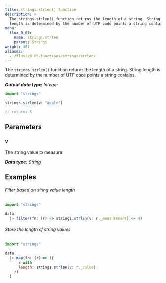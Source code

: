 ```yaml
---
title: strings.strlen() function
description: >
  The strings.strlen() function returns the length of a string. String
  length is determined by the number of UTF code points a string contains.
menu:
  flux_0_65:
    name: strings.strlen
    parent: Strings
weight: 301
aliases:
  - /flux/v0.65/functions/strings/strlen/
---
```


The `strings.strlen()` function returns the length of a string.
String length is determined by the number of UTF code points a string contains.

_**Output data type:** Integer_

```js
import "strings"

strings.strlen(v: "apple")

// returns 5
```

## Parameters

### v
The string value to measure.

_**Data type:** String_

## Examples

###### Filter based on string value length
```js
import "strings"

data
  |> filter(fn: (r) => strings.strlen(v: r._measurement) <= 4)
```

###### Store the length of string values
```js
import "strings"

data
  |> map(fn: (r) => ({
      r with
      length: strings.strlen(v: r._value)
    })
  )
```
